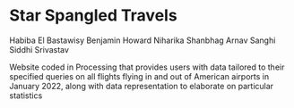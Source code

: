 # Star Spangled Travels
Habiba El Bastawisy
Benjamin Howard
Niharika Shanbhag
Arnav Sanghi
Siddhi Srivastav

Website coded in Processing that provides users with data tailored to their specified queries on all flights flying in and out of American airports in January 2022, along with data representation to elaborate on particular statistics
